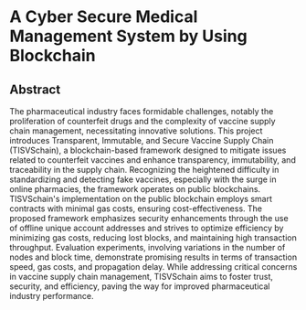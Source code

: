 # A Cyber Secure Medical Management System by Using Blockchain
## Abstract
The pharmaceutical industry faces formidable challenges, notably the proliferation of counterfeit drugs and the complexity of vaccine supply chain management, necessitating innovative solutions. This project introduces Transparent, Immutable, and Secure Vaccine Supply Chain (TISVSchain), a blockchain-based framework designed to mitigate issues related to counterfeit vaccines and enhance transparency, immutability, and traceability in the supply chain. Recognizing the heightened difficulty in standardizing and detecting fake vaccines, especially with the surge in online pharmacies, the framework operates on public blockchains. TISVSchain's implementation on the public blockchain employs smart contracts with minimal gas costs, ensuring cost-effectiveness. The proposed framework emphasizes security enhancements through the use of offline unique account addresses and strives to optimize efficiency by minimizing gas costs, reducing lost blocks, and maintaining high transaction throughput. Evaluation experiments, involving variations in the number of nodes and block time, demonstrate promising results in terms of transaction speed, gas costs, and propagation delay. While addressing critical concerns in vaccine supply chain management, TISVSchain aims to foster trust, security, and efficiency, paving the way for improved pharmaceutical industry performance.

